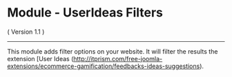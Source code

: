 Module - UserIdeas Filters
==========================
( Version 1.1 )
- - -

This module adds filter options on your website. It will filter the results the extension [User Ideas (http://itprism.com/free-joomla-extensions/ecommerce-gamification/feedbacks-ideas-suggestions).
